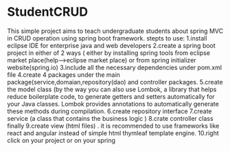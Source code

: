 # StudentCRUD
This simple project aims to teach undergraduate students about spring MVC in CRUD operation using spring boot framework.
stepts to use:
1.install eclipse IDE for enterprise java and web developers 
2.create a spring boot project in either of 2 ways ( either by installing spring tools from eclipse market place(help-->eclipse market place) or from spring initializer website(spring.io)
3.include all the necessary dependencies under pom.xml file 
4.create 4 packages under the main package(service,domaian,repository(dao) and controller packages.
5.create the model class (by the way you can also use Lombok, a library that helps reduce boilerplate code, to generate getters and setters automatically for your Java classes. Lombok provides annotations to automatically generate these methods during compilation.
6.create repository interface 
7.create service (a class that contains the business logic ) 
8.crate controller class finally
9.create view (html files) . it is recommended to use frameworks like react and angular instead of simple html thymleaf template engine.
10.right click on your project or on your spring 


